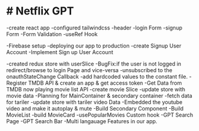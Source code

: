 <h1># Netflix GPT</h1>
 -create react app
 -configured tailwindcss
 -header
 -login Form
 -signup Form
 -Form Validation
 -useRef Hook

 -Firebase setup
 -deploying our app to production
 -create Signup User Account
 -Implement Sign up User Account
 
-created redux store with userSlice
-BugFix:if the user is not logged in redirect/browse to login Page and vice-versa
-unsubscribed to the onauthStateChange Callback
-add hardcoded values to the constant file.
-Register TMDB API & create an app & get access token 
-Get Data from TMDB now playing movie list API
-create movie Slice
-update store with movie data
-Planning for MainContainer & secondary container
-fetch data for tariler
-update store with tariler video Data
-Embedded the youtube video and make it autoplay & mute
-Build Secondary Component
-Build MovieList
-build MovieCard
-usePopularMovies Custom hook
-GPT Search Page
-GPT Search Bar
-Multi langauage Features in our app.

